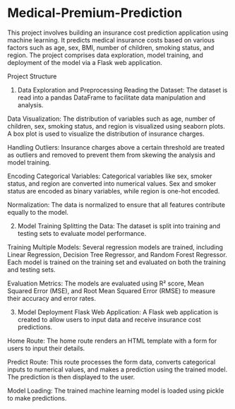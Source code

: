 # Medical-Premium-Prediction
This project involves building an insurance cost prediction application using machine learning. It predicts medical insurance costs based on various factors such as age, sex, BMI, number of children, smoking status, and region. The project comprises data exploration, model training, and deployment of the model via a Flask web application.

Project Structure
1. Data Exploration and Preprocessing
Reading the Dataset: The dataset is read into a pandas DataFrame to facilitate data manipulation and analysis.

Data Visualization: The distribution of variables such as age, number of children, sex, smoking status, and region is visualized using seaborn plots. A box plot is used to visualize the distribution of insurance charges.

Handling Outliers: Insurance charges above a certain threshold are treated as outliers and removed to prevent them from skewing the analysis and model training.

Encoding Categorical Variables: Categorical variables like sex, smoker status, and region are converted into numerical values. Sex and smoker status are encoded as binary variables, while region is one-hot       encoded.

Normalization: The data is normalized to ensure that all features contribute equally to the model.

2. Model Training
Splitting the Data: The dataset is split into training and testing sets to evaluate model performance.

Training Multiple Models: Several regression models are trained, including Linear Regression, Decision Tree Regressor, and Random Forest Regressor. Each model is trained on the training set and evaluated on both the training and testing sets.

Evaluation Metrics: The models are evaluated using R² score, Mean Squared Error (MSE), and Root Mean Squared Error (RMSE) to measure their accuracy and error rates.

3. Model Deployment
Flask Web Application: A Flask web application is created to allow users to input data and receive insurance cost predictions.

Home Route: The home route renders an HTML template with a form for users to input their details.

Predict Route: This route processes the form data, converts categorical inputs to numerical values, and makes a prediction using the trained model. The prediction is then displayed to the user.

Model Loading: The trained machine learning model is loaded using pickle to make predictions.
